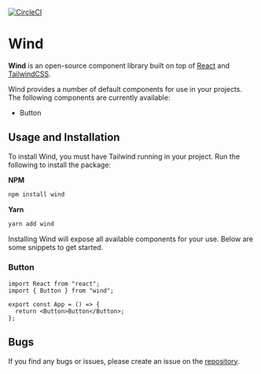 [![CircleCI](https://circleci.com/gh/shannonrothe/wind.svg?style=shield&circle-token=fbfe23d0079bcc5ab8d1f110cc75b438befccc9b)](LINK)

# Wind

**Wind** is an open-source component library built on top of [React](https://reactjs.org) and [TailwindCSS](https://tailwindcss.com).

Wind provides a number of default components for use in your projects. The following components are currently available:

- Button

## Usage and Installation

To install Wind, you must have Tailwind running in your project. Run the following to install the package:

**NPM**

```bash
npm install wind
```

**Yarn**

```bash
yarn add wind
```

Installing Wind will expose all available components for your use. Below are some snippets to get started.

### Button

```tsx
import React from "react";
import { Button } from "wind";

export const App = () => {
  return <Button>Button</Button>;
};
```

## Bugs

If you find any bugs or issues, please create an issue on the [repository](https://github.com/shannonrothe/wind).
